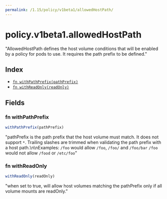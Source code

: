 ```yaml
---
permalink: /1.15/policy/v1beta1/allowedHostPath/
---
```


# policy.v1beta1.allowedHostPath

"AllowedHostPath defines the host volume conditions that will be enabled by a policy for pods to use. It requires the path prefix to be defined."

## Index

* [`fn withPathPrefix(pathPrefix)`](#fn-withpathprefix)
* [`fn withReadOnly(readOnly)`](#fn-withreadonly)

## Fields

### fn withPathPrefix

```ts
withPathPrefix(pathPrefix)
```

"pathPrefix is the path prefix that the host volume must match. It does not support `*`. Trailing slashes are trimmed when validating the path prefix with a host path.\n\nExamples: `/foo` would allow `/foo`, `/foo/` and `/foo/bar` `/foo` would not allow `/food` or `/etc/foo`"

### fn withReadOnly

```ts
withReadOnly(readOnly)
```

"when set to true, will allow host volumes matching the pathPrefix only if all volume mounts are readOnly."